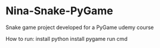 # Nina-Snake-PyGame
Snake game project developed for a PyGame udemy course

How to run:
install python
install pygame
run cmd

